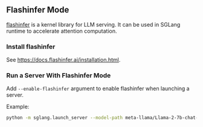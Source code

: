 ## Flashinfer Mode

[flashinfer](https://github.com/flashinfer-ai/flashinfer) is a kernel library for LLM serving.
It can be used in SGLang runtime to accelerate attention computation.

### Install flashinfer

See https://docs.flashinfer.ai/installation.html.

### Run a Server With Flashinfer Mode

Add `--enable-flashinfer` argument to enable flashinfer when launching a server.

Example:

```bash
python -m sglang.launch_server --model-path meta-llama/Llama-2-7b-chat-hf --port 30000 --enable-flashinfer
```

